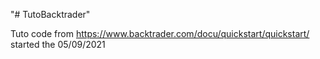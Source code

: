 "# TutoBacktrader" 

Tuto code from https://www.backtrader.com/docu/quickstart/quickstart/
started the 05/09/2021
